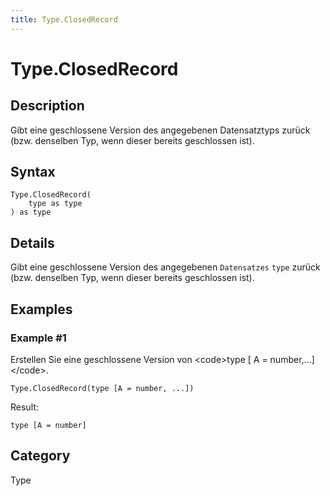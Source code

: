 ```yaml
---
title: Type.ClosedRecord
---
```


# Type.ClosedRecord


## Description

Gibt eine geschlossene Version des angegebenen Datensatztyps zurück (bzw. denselben Typ, wenn dieser bereits geschlossen ist).


## Syntax

```powerquery
Type.ClosedRecord(
    type as type
) as type
```


## Details

Gibt eine geschlossene Version des angegebenen <code>Datensatzes</code> <code>type</code> zurück (bzw. denselben Typ, wenn dieser bereits geschlossen ist).


## Examples

### Example #1 
Erstellen Sie eine geschlossene Version von &lt;code&gt;type [ A = number,…]&lt;/code&gt;.
```powerquery
Type.ClosedRecord(type [A = number, ...])
```

Result: 
```powerquery
type [A = number]
```




## Category
Type
